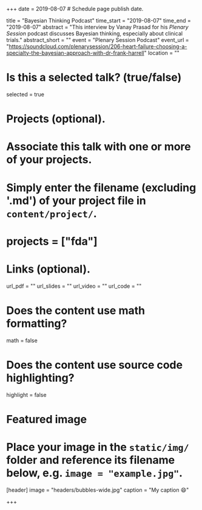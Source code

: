 +++
date = 2019-08-07  # Schedule page publish date.

title = "Bayesian Thinking Podcast"
time_start = "2019-08-07"
time_end   = "2019-08-07"
abstract = "This interview by Vanay Prasad for his <i>Plenary Session</i> podcast discusses Bayesian thinking, especially about clinical trials."
abstract_short = ""
event = "Plenary Session Podcast"
event_url = "https://soundcloud.com/plenarysession/206-heart-failure-choosing-a-specialty-the-bayesian-approach-with-dr-frank-harrell"
location = ""

# Is this a selected talk? (true/false)
selected = true

# Projects (optional).
#   Associate this talk with one or more of your projects.
#   Simply enter the filename (excluding '.md') of your project file in `content/project/`.
# projects = ["fda"]

# Links (optional).
url_pdf = ""
url_slides = ""
url_video = ""
url_code = ""

# Does the content use math formatting?
math = false

# Does the content use source code highlighting?
highlight = false

# Featured image
# Place your image in the `static/img/` folder and reference its filename below, e.g. `image = "example.jpg"`.
[header]
image = "headers/bubbles-wide.jpg"
caption = "My caption :smile:"

+++
